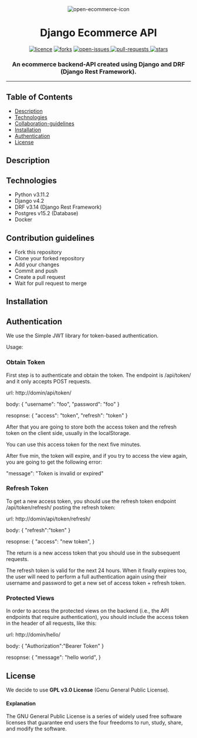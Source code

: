 <div align="center">
    <img alt="open-ecommerce-icon" src="https://user-images.githubusercontent.com/95884253/230792706-7a04c550-7eeb-4524-8244-cede6394abbc.png">
</div>

<div align="center">
  <h1>Django Ecommerce API</h1>
</div>
<div align="center">
        <a href="#"><img alt="licence" src="https://img.shields.io/github/license/open-ecommerce-api/backend?style=plastic" ></a>
        <a href="#"><img alt="forks" src="https://img.shields.io/github/forks/open-ecommerce-api/backend?style=plastic&color=yellow" ></a>
        <a href="https://github.com/open-ecommerce-api/backend/issues">
            <img alt="open-issues" src="https://img.shields.io/github/issues/open-ecommerce-api/backend?style=plastic&color=blue" >
        </a>
        <a href="https://github.com/open-ecommerce-api/backend/pulls">
            <img alt="pull-requests" src="https://img.shields.io/github/issues-pr/open-ecommerce-api/backend?color=success&style=plastic" >
        </a>
        <a href="#"><img alt="stars" src="https://img.shields.io/github/stars/open-ecommerce-api/backend?style=social" ></a>
</div>

<div align="center">
    <h3>An ecommerce backend-API created using Django and DRF (Django Rest Framework). </h3>
    <hr>

</div>

## Table of Contents

- [Description](#description)
- [Technologies](#technologies)
- [Collaboration-guidelines](#contribution-guidelines)
- [Installation](#installation)
- [Authentication](#authentication)
- [License](#license)

## Description

## Technologies

- Python v3.11.2
- Django v4.2
- DRF v3.14 (Django Rest Framework)
- Postgres v15.2 (Database)
- Docker

## Contribution guidelines

- Fork this repository
- Clone your forked repository
- Add your changes
- Commit and push
- Create a pull request
- Wait for pull request to merge

## Installation


## Authentication
We use the Simple JWT library for token-based authentication.

Usage:

### Obtain Token

First step is to authenticate and obtain the token. The endpoint is /api/token/ and it only accepts POST requests.
    
  url:
           http://domin/api/token/

  body: 
          {
          "username": "foo", 
          "password":  "foo"
          }
          
  resopnse:
          {
              "access": "token",
              "refresh": "token"
          }
          
After that you are going to store both the access token and the refresh token on the client side, usually in the localStorage.

You can use this access token for the next five minutes.

After five min, the token will expire, and if you try to access the view again, you are going to get the following error:

"message": "Token is invalid or expired"
          
### Refresh Token

To get a new access token, you should use the refresh token endpoint /api/token/refresh/ posting the refresh token:

  url:
          http://domin/api/token/refresh/

  body: 
          {
          "refresh":"token"
          }
          
  resopnse:
          {
              "access": "new token",
          }
          
The return is a new access token that you should use in the subsequent requests.

The refresh token is valid for the next 24 hours. When it finally expires too, the user will need to perform a full authentication again using their username and password to get a new set of access token + refresh token.
          
### Protected Views
In order to access the protected views on the backend (i.e., the API endpoints that require authentication), you should include the access token in the header of all requests, like this:

url:
          http://domin/hello/

  body: 
          {
          "Authorization":"Bearer Token"
          }
          
  resopnse:
          {
              "message": "hello world",
          }


## License

We decide to use **GPL v3.0 License** (Genu General Public License).
<br>

#### Explanation

The GNU General Public License is a series of widely used free software licenses that guarantee end users the four freedoms to run, study, share, and modify the software.